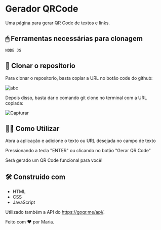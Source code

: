 # Gerador QRCode

Uma página para gerar QR Code de textos e links.

## 🖱 Ferramentas necessárias para clonagem

```
NODE JS 
```

## 🚀 Clonar o repositorio

Para clonar o repositorio, basta copiar a URL no botão code do github: 

![abc](https://github.com/maria18-ai/gerador_QRCode/assets/131560480/74facaaa-e6d0-43bb-b6de-cb671b10511d)



Depois disso, basta dar o comando git clone no terminal com a URL copiada: 

![Capturar](https://github.com/maria18-ai/cardapio-online/assets/131560480/7e0775a8-1c10-4cf9-924e-27d6a752d68d)


## 👩‍💻 Como Utilizar

Abra a aplicação e adicione o texto ou URL desejada no campo de texto 

Pressionando a tecla "ENTER" ou clicando no botão "Gerar QR Code"

Será gerado um QR Code funcional para você!


## 🛠️ Construído com

* HTML
* CSS
* JavaScript

Utilizado também a API do https://goqr.me/api/.

Feito com ❤ por Maria.
